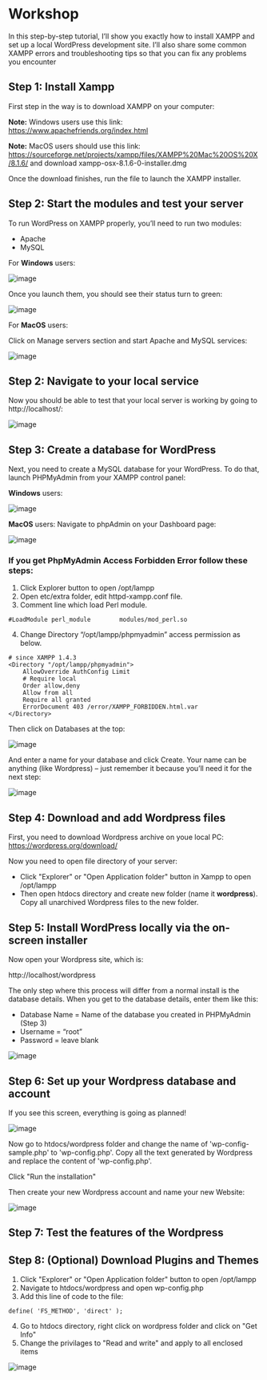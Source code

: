 # Workshop
In this step-by-step tutorial, I’ll show you exactly how to install XAMPP and set up a local WordPress development site. I’ll also share some common XAMPP errors and troubleshooting tips so that you can fix any problems you encounter
## Step 1: Install Xampp
First step in the way is to download XAMPP on your computer: 

**Note:** Windows users use this link: https://www.apachefriends.org/index.html

**Note:** MacOS users should use this link: https://sourceforge.net/projects/xampp/files/XAMPP%20Mac%20OS%20X/8.1.6/ and download xampp-osx-8.1.6-0-installer.dmg

Once the download finishes, run the file to launch the XAMPP installer.

## Step 2: Start the modules and test your server
To run WordPress on XAMPP properly, you’ll need to run two modules:
- Apache
- MySQL

For **Windows** users:

![image](https://user-images.githubusercontent.com/75443246/171029459-b08b8e36-3047-447a-8595-39f269b958d7.png)

Once you launch them, you should see their status turn to green:

![image](https://user-images.githubusercontent.com/75443246/171029605-0c0f010c-298a-417e-8b15-d27fdcbf3fd2.png)

For **MacOS** users:

Click on Manage servers section and start Apache and MySQL services:

![image](https://user-images.githubusercontent.com/75443246/172062019-fb5e0ff1-6849-49c3-866e-590ad46c2daf.png)

## Step 2: Navigate to your local service
Now you should be able to test that your local server is working by going to http://localhost/:

![image](https://user-images.githubusercontent.com/75443246/171030234-83f069d1-7635-4c41-a1a2-8ae333d56e35.png)

## Step 3: Create a database for WordPress

Next, you need to create a MySQL database for your WordPress. To do that, launch PHPMyAdmin from your XAMPP control panel:

**Windows** users:

![image](https://user-images.githubusercontent.com/75443246/171030629-234b94b1-eea2-46f4-bc20-a6f3e58fdf56.png)


**MacOS** users:
Navigate to phpAdmin on your Dashboard page:

![image](https://user-images.githubusercontent.com/75443246/171031002-53cb9915-002e-4d85-91d6-08be40c04834.png)

### If you get PhpMyAdmin Access Forbidden Error follow these steps:
1. Click Explorer button to open /opt/lampp
2. Open etc/extra folder, edit httpd-xampp.conf file.
3. Comment line which load Perl module.
```
#LoadModule perl_module        modules/mod_perl.so
```
4. Change Directory “/opt/lampp/phpmyadmin” access permission as below.
```
# since XAMPP 1.4.3
<Directory "/opt/lampp/phpmyadmin">
    AllowOverride AuthConfig Limit
    # Require local
    Order allow,deny
    Allow from all
    Require all granted
    ErrorDocument 403 /error/XAMPP_FORBIDDEN.html.var
</Directory>
```

Then click on Databases at the top:

![image](https://user-images.githubusercontent.com/75443246/171031144-f516dbe0-ccde-42f8-b4a6-bd5fd8db8594.png)

And enter a name for your database and click Create. Your name can be anything (like Wordpress) – just remember it because you’ll need it for the next step:

![image](https://user-images.githubusercontent.com/75443246/171031184-c7262d6e-163f-4ab2-a678-bf944914203d.png)

## Step 4: Download and add Wordpress files
First, you need to download Wordpress archive on youe local PC: https://wordpress.org/download/

Now you need to open file directory of your server:

- Click "Explorer" or "Open Application folder" button in Xampp to open /opt/lampp
- Then open htdocs directory and create new folder (name it **wordpress**). Copy all unarchived Wordpress files to the new folder.
## Step 5: Install WordPress locally via the on-screen installer
Now open your Wordpress site, which is:

http://localhost/wordpress

The only step where this process will differ from a normal install is the database details. When you get to the database details, enter them like this:
- Database Name = Name of the database you created in PHPMyAdmin (Step 3)
- Username = “root”
- Password = leave blank

![image](https://user-images.githubusercontent.com/75443246/171044639-0204cb55-9509-409f-a0c1-4295f50f7eba.png)

## Step 6: Set up your Wordpress database and account
If you see this screen, everything is going as planned!

![image](https://user-images.githubusercontent.com/75443246/171045337-422dd27e-8e0c-42c0-95db-80a846e6fe2d.png)

Now go to htdocs/wordpress folder and change the name of 'wp-config-sample.php' to 'wp-config.php'. Copy all the text generated by Wordpress and replace the content of 'wp-config.php'. 

Click "Run the installation"

Then create your new Wordpress account and name your new Website:

![image](https://user-images.githubusercontent.com/75443246/171046027-8fb0e52a-1c88-43ce-94ee-748bebe371ca.png)

## Step 7: Test the features of the Wordpress

## Step 8: (Optional) Download Plugins and Themes
1. Click "Explorer" or "Open Application folder" button to open /opt/lampp
2. Navigate to htdocs/wordpress and open wp-config.php
3. Add this line of code to the file:
```
define( 'FS_METHOD', 'direct' );
```
4. Go to htdocs directory, right click on wordpress folder and click on "Get Info"
5. Change the privilages to "Read and write" and apply to all enclosed items

![image](https://user-images.githubusercontent.com/75443246/172061973-03652571-7d6c-43c1-9011-ee30a957d290.png)
